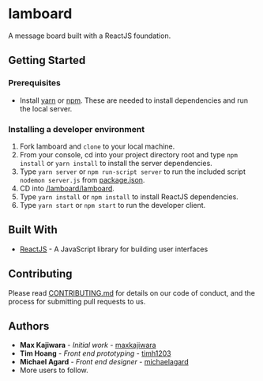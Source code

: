 # lamboard

A message board built with a ReactJS foundation.

## Getting Started

### Prerequisites

- Install [yarn](https://yarnpkg.com/en/docs/install#windows-stable) or [npm](https://www.npmjs.com/get-npm). These are needed to install dependencies and run the local server.

### Installing a developer environment

1. Fork lamboard and `clone` to your local machine.
1. From your console, cd into your project directory root and type `npm install` or `yarn install` to install the server dependencies.
1. Type `yarn server` or `npm run-script server` to run the included script `nodemon server.js` from [package.json](package.json).
1. CD into [/lamboard/lamboard](/lamboard/lamboard).
1. Type `yarn install` or `npm install` to install ReactJS dependencies.
1. Type `yarn start` or `npm start` to run the developer client.

## Built With

- [ReactJS](https://reactjs.org/) - A JavaScript library for building user interfaces

## Contributing

Please read [CONTRIBUTING.md](https://github.com/maxkajiwara/lamboard/blob/master/CONTRIBUTING.md) for details on our code of conduct, and the process for submitting pull requests to us.

## Authors

- **Max Kajiwara** - _Initial work_ - [maxkajiwara](https://github.com/maxkajiwara)
- **Tim Hoang** - _Front end prototyping_ - [timh1203](https://github.com/timh1203)
- **Michael Agard** - _Front end designer_ - [michaelagard](https://github.com/michaelagard)
- More users to follow.
